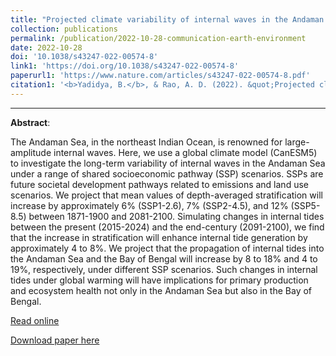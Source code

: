 ```yaml
---
title: "Projected climate variability of internal waves in the Andaman Sea"
collection: publications
permalink: /publication/2022-10-28-communication-earth-environment
date: 2022-10-28
doi: '10.1038/s43247-022-00574-8'
link1: 'https://doi.org/10.1038/s43247-022-00574-8'
paperurl1: 'https://www.nature.com/articles/s43247-022-00574-8.pdf'
citation1: '<b>Yadidya, B.</b>, & Rao, A. D. (2022). &quot;Projected climate variability of internal waves in the Andaman Sea. &quot; <b><i>Communications Earth & Environment</i></b>, 3, 252. https://doi.org/10.1038/s43247-022-00574-8'
---
```

<span class="__dimensions_badge_embed__" data-doi="10.1038/s43247-022-00574-8" data-legend="always" data-style="small_circle"></span><script async src="https://badge.dimensions.ai/badge.js" charset="utf-8"></script>

<script type='text/javascript' src='https://d1bxh8uas1mnw7.cloudfront.net/assets/embed.js'></script><div class='altmetric-embed' data-badge-type='donut' data-condensed='true' data-badge-details='right' data-doi='10.1038/s43247-022-00574-8'></div>

---

**Abstract**:

The Andaman Sea, in the northeast Indian Ocean, is renowned for large-amplitude internal waves. Here, we use a global climate model (CanESM5) to investigate the long-term variability of internal waves in the Andaman Sea under a range of shared socioeconomic pathway (SSP) scenarios. SSPs are future societal development pathways related to emissions and land use scenarios. We project that mean values of depth-averaged stratification will increase by approximately 6% (SSP1-2.6), 7% (SSP2-4.5), and 12% (SSP5-8.5) between 1871-1900 and 2081-2100. Simulating changes in internal tides between the present (2015-2024) and the end-century (2091-2100), we find that the increase in stratification will enhance internal tide generation by approximately 4 to 8%. We project that the propagation of internal tides into the Andaman Sea and the Bay of Bengal will increase by 8 to 18% and 4 to 19%, respectively, under different SSP scenarios. Such changes in internal tides under global warming will have implications for primary production and ecosystem health not only in the Andaman Sea but also in the Bay of Bengal.

[Read online](https://www.nature.com/articles/s43247-022-00574-8)

[Download paper here](https://www.nature.com/articles/s43247-022-00574-8.pdf)

